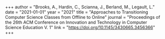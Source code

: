 +++
author = "Brooks, A., Hardin, C., Scianna, J., Berland, M., Legault, L."
date = "2021-01-01"
year = "2021"
title = "Approaches to Transitioning Computer Science Classes from Offline to Online"
journal = "Proceedings of the 26th ACM Conference on Innovation and Technology in Computer Science Education V. 1"
link = "https://doi.org/10.1145/3430665.3456366"
+++